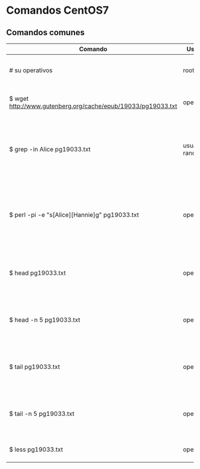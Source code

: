 # Comandos CentOS7

## Comandos comunes

| Comando   | Usuario | Descripción   |
|------|------|------|
| # su operativos | root | Inicie sesión como el usuario operativos |
| $ wget http://www.gutenberg.org/cache/epub/19033/pg19033.txt | operativos | Descargue el archivo especificado en la url |
| $ grep -in Alice pg19033.txt | usuario random | Retorne las lineas del archivo numeradas donde se encuentra la palabra Alice |
| $ perl -pi -e "s[Alice][Hannie]g" pg19033.txt | operativos | Reemplaza la palabra Alice con la palabra Hannie y escribir los cambios en un nuevo archivo |
| $ head pg19033.txt | operativos | Imprima en la salida estandar las primeras 10 líneas del archivo |
| $ head -n 5 pg19033.txt | operativos | Imprime en la salida estandar las primeras 5 líneas del archivo |
| $ tail pg19033.txt | operativos | Imprima en la salida estandar las últimas 10 líneas del archivo |
| $ tail -n 5 pg19033.txt | operativos | Imprime en la salida estandar las últimas 5 líneas del archivo |
| $ less pg19033.txt | operativos | Imprima una página a la vez |
